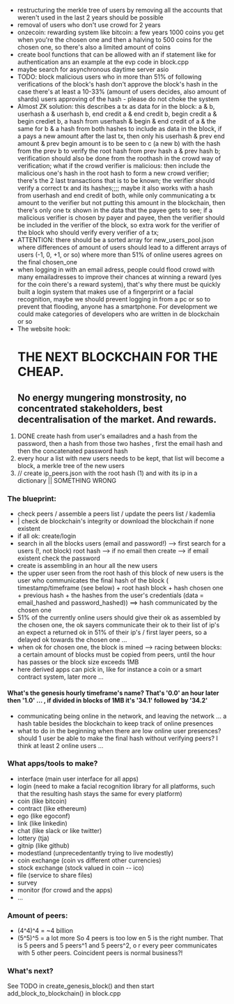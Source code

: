 - restructuring the merkle tree of users by removing all the accounts that weren't used in the last 2 years should be possible
- removal of users who don't use crowd for 2 years
- onzecoin: rewarding system like bitcoin: a few years 1000 coins you get when you're the chosen one and then a halving to 500 coins for the chosen one, so there's also a limited amount of coins
- create bool functions that can be allowed with an if statement like for authentication ans an example at the evp code in block.cpp
- maybe search for asynchronous daytime server asio
- TODO: block malicious users who in more than 51% of following verifications of the block's hash don't approve the block's hash in the case there's at least a 10-33% (amount of users decides, also amount of shards) users approving of the hash - please do not choke the system
- Almost ZK solution: this describes a tx as data for in the block: a & b, userhash a & userhash b, end credit a & end credit b, begin credit a & begin crediet b, a hash from userhash & begin & end credit of a & the same for b & a hash from both hashes to include as data in the block, if a pays a new amount after the last tx, then only his userhash & prev end amount & prev begin amount is to be seen to c (a new b) with the hash from the prev b to verify the root hash from prev hash a & prev hash b; verification should also be done from the roothash in the crowd way of verification; what if the crowd verifier is malicious: then include the malicious one's hash in the root hash to form a new crowd verifier; there's the 2 last transactions that is to be known; the verifier should verify a correct tx and its hashes;;;; maybe it also works with a hash from userhash and end credit of both, while only communicating a tx amount to the verifier but not putting this amount in the blockchain, then there's only one tx shown in the data that the payee gets to see; if a malicious verifier is chosen by payer and payee, then the verifier should be included in the verifier of the block, so extra work for the verifier of the block who should verify every verifier of a tx;
- ATTENTION: there should be a sorted array for new_users_pool.json where differences of amount of users should lead to a different arrays of users (-1, 0, +1, or so) where more than 51% of online useres agrees on the final chosen_one
- when logging in with an email adress, people could flood crowd with many emailadresses to improve their chances at winning a reward (yes for the coin there's a reward system), that's why there must be quickly built a login system that makes use of a fingerprint or a facial recognition, maybe we should prevent logging in from a pc or so to prevent that flooding, anyone has a smartphone. For development we could make categories of developers who are written in de blockchain or so
- The website hook: <H1>THE NEXT BLOCKCHAIN FOR THE CHEAP.</H1><H2>No energy mungering monstrosity, no concentrated stakeholders, best decentralisation of the market. And rewards.</H2>

1) DONE create hash from user's emailadres and a hash from the password, then a hash from those two hashes , first the email hash and then the concatenated password hash
2) every hour a list with new users needs to be kept, that list will become a block, a merkle tree of the new users
3) // create ip_peers.json with the root hash (1) and with its ip in a dictionary || SOMETHING WRONG

### The blueprint:
- check peers / assemble a peers list / update the peers list / kademlia
- | check de blockchain's integrity or download the blockchain if none existent
- if all ok: create/login
- search in all the blocks users (email and password!)
--> first search for a users (!, not block) root hash
--> if no email then create
--> if email existent check the password
- create is assembling in an hour all the new users
- the upper user seen from the root hash of this block of new users is the user who communicates the final hash of the block
( timestamp/timeframe (see below) + root hash block + hash chosen one + previous hash + the hashes from the user's credentials (data = email_hashed and password_hashed)) ==> hash communicated by the chosen one
- 51% of the currently online users should give their ok as assembled by the chosen one, the ok sayers communicate their ok to their list of ip's an expect a returned ok in 51% of their ip's / first layer peers, so a delayed ok towards the chosen one ...
- when ok for chosen one, the block is mined
--> racing between blocks: a certain amount of blocks must be copied from peers, until the hour has passes or the block size exceeds 1MB
- here derived apps can pick in, like for instance a coin or a smart contract system, later more ...

#### What's the genesis hourly timeframe's name? That's '0.0' an hour later then '1.0' ... , if divided in blocks of 1MB it's '34.1' followed by '34.2'

- communicating being online in the network, and leaving the network ... a hash table besides the blockchain to keep track of online presences
- what to do in the beginning when there are low online user presences? should 1 user be able to make the final hash without verifying peers? I think at least 2 online users ...

### What apps/tools to make?
- interface (main user interface for all apps)
- login (need to make a facial recognition library for all platforms, such that the resulting hash stays the same for every platform)
- coin (like bitcoin)
- contract (like ethereum)
- ego (like egoconf)
- link (like linkedin)
- chat (like slack or like twitter)
- lottery (tja)
- gitnip (like github)
- modestland (unprecedentantly trying to live modestly)
- coin exchange (coin vs different other currencies)
- stock exchange (stock valued in coin -- ico)
- file (service to share files)
- survey
- monitor (for crowd and the apps)
- ...

### Amount of peers:
- (4^4)^4 = ~4 billion
- (5^5)^5 = a lot more
So 4 peers is too low en 5 is the right number. That is 5 peers and 5 peers^1 and 5 peers^2, o r every peer communicates with 5 other peers. Coincident peers is normal business?!

### What's next?
See TODO in create_genesis_block() and then start add_block_to_blockchain() in block.cpp
